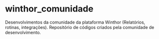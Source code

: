# winthor_comunidade
Desenvolvimentos da comunidade da plataforma Winthor (Relatórios, rotinas, integrações). Repositório de códigos criados pela comunidade de desenvolvimento.
